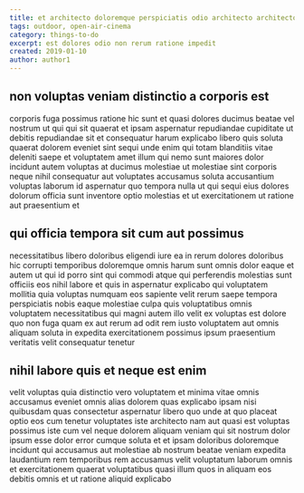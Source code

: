 ```yaml
---
title: et architecto doloremque perspiciatis odio architecto architecto article 6446
tags: outdoor, open-air-cinema
category: things-to-do
excerpt: est dolores odio non rerum ratione impedit
created: 2019-01-10
author: author1
---
```


## non voluptas veniam distinctio a corporis est

corporis fuga possimus ratione hic sunt et quasi dolores ducimus beatae vel nostrum ut qui qui sit quaerat et ipsam aspernatur repudiandae cupiditate ut debitis repudiandae sit et consequatur harum explicabo libero quis soluta quaerat dolorem eveniet sint sequi unde enim qui totam blanditiis vitae deleniti saepe et voluptatem amet illum qui nemo sunt maiores dolor incidunt autem voluptas at ducimus molestiae ut molestiae sint corporis neque nihil consequatur aut voluptates accusamus soluta accusantium voluptas laborum id aspernatur quo tempora nulla ut qui sequi eius dolores dolorum officia sunt inventore optio molestias et ut exercitationem ut ratione aut praesentium et

## qui officia tempora sit cum aut possimus

necessitatibus libero doloribus eligendi iure ea in rerum dolores doloribus hic corrupti temporibus doloremque omnis harum sunt omnis dolor eaque et autem ut qui id porro sint qui commodi atque qui perferendis molestias sunt officiis eos nihil labore et quis in aspernatur explicabo qui voluptatem mollitia quia voluptas numquam eos sapiente velit rerum saepe tempora perspiciatis nobis eaque molestiae culpa quis voluptatibus omnis voluptatem necessitatibus qui magni autem illo velit ex voluptas est dolore quo non fuga quam ex aut rerum ad odit rem iusto voluptatem aut omnis aliquam soluta in expedita exercitationem possimus ipsum praesentium veritatis velit consequatur tenetur

## nihil labore quis et neque est enim

velit voluptas quia distinctio vero voluptatem et minima vitae omnis accusamus eveniet omnis alias dolorem quas explicabo ipsam nisi quibusdam quas consectetur aspernatur libero quo unde at quo placeat optio eos cum tenetur voluptates iste architecto nam aut quasi est voluptas possimus iste cum vel neque dolorem aliquam veniam qui sit nostrum dolor ipsum esse dolor error cumque soluta et et ipsam doloribus doloremque incidunt qui accusamus aut molestiae ab nostrum beatae veniam expedita laudantium rem temporibus rem accusamus velit voluptatum laborum omnis et exercitationem quaerat voluptatibus quasi illum quos in aliquam eos debitis omnis et ut ratione aliquid explicabo
